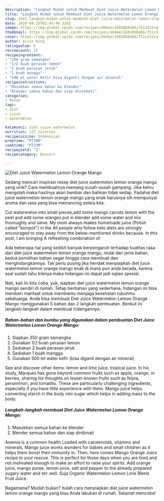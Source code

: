 ```yaml
---
description: "Langkah Mudah untuk Membuat Diet Juice Watermelon Lemon Orange Mango, Enak"
title: "Langkah Mudah untuk Membuat Diet Juice Watermelon Lemon Orange Mango, Enak"
slug: 2441-langkah-mudah-untuk-membuat-diet-juice-watermelon-lemon-orange-mango-enak
date: 2020-09-15T03:44:44.326Z
image: https://img-global.cpcdn.com/recipes/464eec16828b8ab6/751x532cq70/diet-juice-watermelon-lemon-orange-mango-foto-resep-utama.jpg
thumbnail: https://img-global.cpcdn.com/recipes/464eec16828b8ab6/751x532cq70/diet-juice-watermelon-lemon-orange-mango-foto-resep-utama.jpg
cover: https://img-global.cpcdn.com/recipes/464eec16828b8ab6/751x532cq70/diet-juice-watermelon-lemon-orange-mango-foto-resep-utama.jpg
author: Alvin King
ratingvalue: 5
reviewcount: 12
recipeingredient:
- "350 gram semangka"
- "1/2 buah perasan lemon"
- "2 buah perasan jeruk"
- "1 buah mangga"
- "500 ml water kefir bisa diganti dengan air mineral"
recipeinstructions:
- "Masukkan semua bahan ke blender"
- "Blender semua bahan dan siap dinikmati"
categories:
- Resep
tags:
- diet
- juice
- watermelon

katakunci: diet juice watermelon 
nutrition: 227 calories
recipecuisine: Indonesian
preptime: "PT39M"
cooktime: "PT33M"
recipeyield: "3"
recipecategory: Dessert

---
```



![Diet Juice Watermelon Lemon Orange Mango](https://img-global.cpcdn.com/recipes/464eec16828b8ab6/751x532cq70/diet-juice-watermelon-lemon-orange-mango-foto-resep-utama.jpg)

Sedang mencari inspirasi resep diet juice watermelon lemon orange mango yang unik? Cara membuatnya memang susah-susah gampang. Jika keliru mengolah maka hasilnya akan hambar dan bahkan tidak sedap. Padahal diet juice watermelon lemon orange mango yang enak harusnya sih mempunyai aroma dan rasa yang bisa memancing selera kita.

Cut watermelon into small pieces,add some mango carrots lemon with the peel and add some oranges put in blender add some water and mix thoroughly and sieve. My mom always makes homemade juice (Polish called &#34;kompot&#34;) in the All people who follow keto diets are strongly encouraged to stay away from the below-mentioned drinks because. In this post, I am bringing A refreshing combination of.

Ada beberapa hal yang sedikit banyak berpengaruh terhadap kualitas rasa dari diet juice watermelon lemon orange mango, mulai dari jenis bahan, kedua pemilihan bahan segar hingga cara membuat dan menghidangkannya. Tak perlu pusing jika hendak menyiapkan diet juice watermelon lemon orange mango enak di mana pun anda berada, karena asal sudah tahu triknya maka hidangan ini dapat jadi sajian spesial.


Nah, kali ini kita coba, yuk, siapkan diet juice watermelon lemon orange mango sendiri di rumah. Tetap berbahan yang sederhana, hidangan ini bisa memberi manfaat untuk membantu menjaga kesehatan tubuhmu sekeluarga. Anda bisa membuat Diet Juice Watermelon Lemon Orange Mango menggunakan 5 bahan dan 2 langkah pembuatan. Berikut ini langkah-langkah dalam membuat hidangannya.

<!--inarticleads1-->

##### Bahan-bahan dan bumbu yang digunakan dalam pembuatan Diet Juice Watermelon Lemon Orange Mango:

1. Siapkan 350 gram semangka
1. Gunakan 1/2 buah perasan lemon
1. Sediakan 2 buah perasan jeruk
1. Sediakan 1 buah mangga
1. Gunakan 500 ml water kefir (bisa diganti dengan air mineral)


See and discover other items: lemon and lime juice, tropical juice. In his study, Marques has gone beyond common fruits such as apple, orange, or berries, sharing his thoughts on lesser-known fruits such as feijoa, persimmon, and tomatillo. These are particularly challenging ingredients, especially if you have little experience with them. Mango juice helps converting starch in the body into sugar which helps in adding mass to the body. 

<!--inarticleads2-->

##### Langkah-langkah membuat Diet Juice Watermelon Lemon Orange Mango:

1. Masukkan semua bahan ke blender
1. Blender semua bahan dan siap dinikmati


Anemia is a common health Loaded with carotenoids, vitamins and minerals, Mango juice works wonders for babies and small children as it helps them boost their immunity in. Then, here comes Mango Orange Juice recipe to your rescue. This is perfect for those days when you are tired and not motivated enough to make an effort to raise your spirits. Add orange juice, mango puree, lemon juice, salt and pepper to the already prepared sugary water and stir well. Suja Organic Watermelon Lemon Lime Blend Fruit Juice. 

Bagaimana? Mudah bukan? Itulah cara menyiapkan diet juice watermelon lemon orange mango yang bisa Anda lakukan di rumah. Selamat mencoba!
